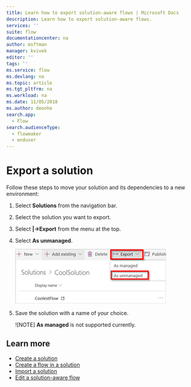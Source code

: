 ```yaml
---
title: Learn how to export solution-aware flows | Microsoft Docs
description: Learn how to export solution-aware flows.
services: ''
suite: flow
documentationcenter: na
author: msftman
manager: kvivek
editor: ''
tags: ''
ms.service: flow
ms.devlang: na
ms.topic: article
ms.tgt_pltfrm: na
ms.workload: na
ms.date: 11/05/2018
ms.author: deonhe
search.app: 
  - Flow
search.audienceType: 
  - flowmaker
  - enduser
---
```


# Export a solution

Follow these steps to move your solution and its dependencies to a new environment:

1. Select **Solutions** from the navigation bar.
1. Select the solution you want to export.
1. Select **|->Export** from the menu at the top.
1. Select **As unmanaged**.

    ![](./media/export-flow-solution/flow-export-options.png)

1. Save the solution with a name of your choice.

    ![NOTE] **As managed** is not supported currently.

## Learn more

* [Create a solution](./create-solution.md)
* [Create a flow in a solution](./create-flow-solution.md)
* [Import a solution](./import-flow-solution.md)
* [Edit a solution-aware flow](./edit-solution-aware-flow.md)
